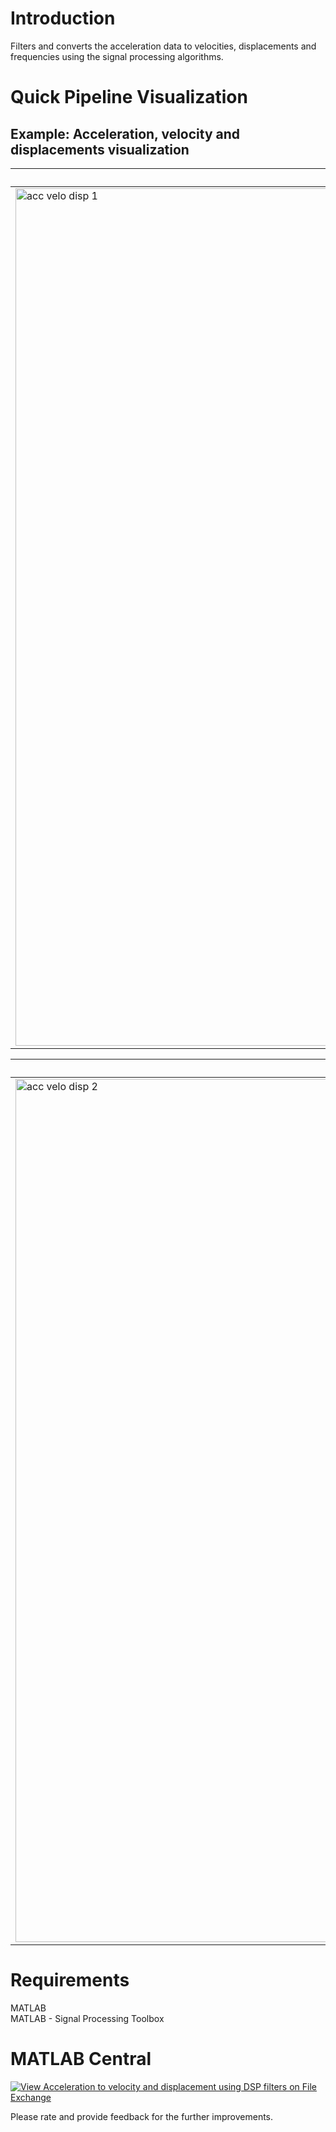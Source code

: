 # Introduction
Filters and converts the acceleration data to velocities, displacements and frequencies using the signal processing algorithms.

# Quick Pipeline Visualization
## Example: Acceleration, velocity and displacements visualization
| Test 1 |
| ------------- |
| <img width="1372" alt="acc velo disp 1" src="https://user-images.githubusercontent.com/28588878/127979647-c4a6a10a-d1a8-443d-958a-ab7a821b8dd3.png"> |

| Test 2 |
| ------------- |
| <img width="1381" alt="acc velo disp 2" src="https://user-images.githubusercontent.com/28588878/127979683-f0323f7f-fd69-464b-9054-6f238f448cbd.png"> |

# Requirements
MATLAB <br />
MATLAB - Signal Processing Toolbox

# MATLAB Central
[![View Acceleration to velocity and displacement using DSP filters on File Exchange](https://www.mathworks.com/matlabcentral/images/matlab-file-exchange.svg)](https://www.mathworks.com/matlabcentral/fileexchange/97012-acceleration-to-velocity-and-displacement-using-dsp-filters)

Please rate and provide feedback for the further improvements.

